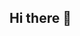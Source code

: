 ## Hi there 👋

<!--
**GizmoTiger97/GizmoTiger97** is a ✨ _special_ ✨ repository because its `README.md` (this file) appears on your GitHub profile.

Here are some ideas to get you started:

##- 🔭 I’m currently working on programming module
##- 🌱 I’m currently learning about Computers
##- 👯 I’m looking to collaborate on a song
##- 🤔 I’m looking for help with finding my keys
##- 💬 Ask me about my cat
##- 📫 How to reach me: Close your eyes and say my name 3 times.
##- 😄 Pronouns: MALE MAN
##- ⚡ Fun fact: A baby kangaroo is called a joey.
-->

